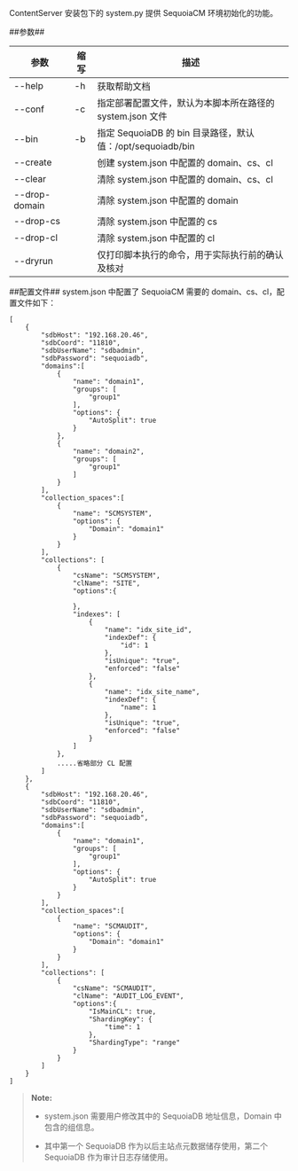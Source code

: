 ContentServer 安装包下的 system.py 提供 SequoiaCM 环境初始化的功能。


##参数##

|参数      |缩写        |描述          |
|----------|-----------|--------------|
|--help    |-h         |获取帮助文档  |
|--conf    |-c         |指定部署配置文件，默认为本脚本所在路径的 system.json 文件|
|--bin     |-b         |指定 SequoiaDB 的 bin 目录路径，默认值：/opt/sequoiadb/bin|
|--create  |           |创建 system.json 中配置的 domain、cs、cl|
|--clear   |           |清除 system.json 中配置的 domain、cs、cl|
|--drop-domain|         |清除 system.json 中配置的 domain|
|--drop-cs  |         |清除 system.json 中配置的 cs|
|--drop-cl  |         |清除 system.json 中配置的 cl|
|--dryrun  |           |仅打印脚本执行的命令，用于实际执行前的确认及核对|

##配置文件##
system.json 中配置了 SequoiaCM 需要的 domain、cs、cl，配置文件如下：

```lang-javascript
[
    {
        "sdbHost": "192.168.20.46",
        "sdbCoord": "11810",
        "sdbUserName": "sdbadmin",
        "sdbPassword": "sequoiadb",
        "domains":[
            {
                "name": "domain1",
                "groups": [
                    "group1"
                ],
                "options": {
                    "AutoSplit": true
                }
            },
            {
                "name": "domain2",
                "groups": [
                    "group1"
                ]
            }
        ],
        "collection_spaces":[
            {
                "name": "SCMSYSTEM",
                "options": {
                    "Domain": "domain1"
                }
            }
        ],
        "collections": [
            {
                "csName": "SCMSYSTEM",
                "clName": "SITE",
                "options":{
                
                },
                "indexes": [
                    {
                        "name": "idx_site_id",
                        "indexDef": {
                            "id": 1
                        },
                        "isUnique": "true",
                        "enforced": "false"
                    },
                    {
                        "name": "idx_site_name",
                        "indexDef": {
                            "name": 1
                        },
                        "isUnique": "true",
                        "enforced": "false"
                    }
                ]
            },
            .....省略部分 CL 配置
        ]
    },
    {
        "sdbHost": "192.168.20.46",
        "sdbCoord": "11810",
        "sdbUserName": "sdbadmin",
        "sdbPassword": "sequoiadb",
        "domains":[
            {
                "name": "domain1",
                "groups": [
                    "group1"
                ],
                "options": {
                    "AutoSplit": true
                }
            }
        ],
        "collection_spaces":[
            {
                "name": "SCMAUDIT",
                "options": {
                    "Domain": "domain1"
                }
            }
        ],
        "collections": [
            {
                "csName": "SCMAUDIT",
                "clName": "AUDIT_LOG_EVENT",
                "options":{
                    "IsMainCL": true,
                    "ShardingKey": {
                        "time": 1
                    },
                    "ShardingType": "range"
                }
            }
        ]
    }
]

````

>  **Note:**
> 
>  * system.json 需要用户修改其中的 SequoiaDB 地址信息，Domain 中包含的组信息。
> 
>  * 其中第一个 SequoiaDB 作为以后主站点元数据储存使用，第二个 SequoiaDB 作为审计日志存储使用。



